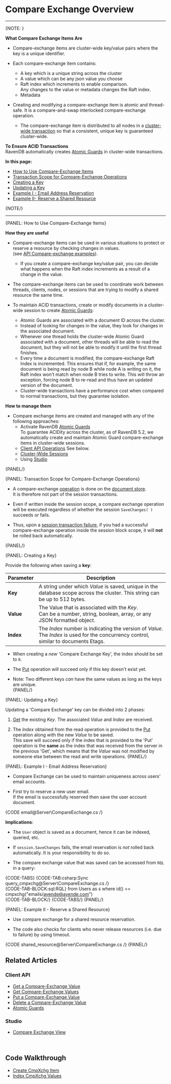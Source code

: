 # Compare Exchange Overview 
---

{NOTE: }

**What Compare Exchange Items Are**  

* Compare-exchange items are cluster-wide key/value pairs where the key is a unique identifier. 

* Each compare-exchange item contains: 
  * A key which is a unique string across the cluster  
  * A value which can be any json value you choose  
  * Raft index which increments to enable comparison.  
    Any changes to the value or metadata changes the Raft index.  
  * Metadata  

* Creating and modifying a compare-exchange item is atomic and thread-safe. It is a compare-and-swap interlocked 
  compare-exchange operation.
  * The compare-exchange item is distributed to all nodes in a [cluster-wide transaction](../../../server/clustering/cluster-transactions)
    so that a consistent, unique key is guaranteed cluster-wide.  

**To Ensure ACID Transactions**  
  RavenDB automatically creates [Atomic Guards](../../../client-api/operations/compare-exchange/atomic-guards) 
  in cluster-wide transactions.  


**In this page:**  

  * [How to Use Compare-Exchange Items](../../../client-api/operations/compare-exchange/overview#how-to-use-compare-exchange-items)  
  * [Transaction Scope for Compare-Exchange Operations](../../../client-api/operations/compare-exchange/overview#transaction-scope-for-compare-exchange-operations)  
  * [Creating a Key](../../../client-api/operations/compare-exchange/overview#creating-a-key)  
  * [Updating a Key](../../../client-api/operations/compare-exchange/overview#updating-a-key)  
  * [Example I - Email Address Reservation](../../../client-api/operations/compare-exchange/overview#example-i---email-address-reservation)  
  * [Example II- Reserve a Shared Resource](../../../client-api/operations/compare-exchange/overview#example-ii---reserve-a-shared-resource)  

{NOTE/}

---

{PANEL: How to Use Compare-Exchange Items}

**How they are useful**  

* Compare-exchange items can be used in various situations to protect or reserve a resource by checking changes in values.  
  (see [API Compare-exchange examples](../../../client-api/operations/compare-exchange/overview#example-i---email-address-reservation)).
  * If you create a compare-exchange key/value pair, you can decide what happens when the Raft index increments 
    as a result of a change in the value.

* The compare-exchange items can be used to coordinate work between threads, clients, nodes, or sessions that are 
  trying to modify a shared resource the same time.  

* To maintain ACID transactions, create or modify documents in a cluster-wide session to create [Atomic Guards](../../../client-api/operations/compare-exchange/atomic-guards):  
  * Atomic Guards are associated with a document ID across the cluster.  
  * Instead of looking for changes in the value, they look for changes in the associated document.
  * Whenever one thread holds the cluster-wide Atomic Guard associated with a document, other threads will be able to read the document, 
    but they will not be able to modify it until the first thread finishes.  
  * Every time a document is modified, the compare-exchange Raft Index is incremented. This ensures that if, for example, the 
    same document is being read by node B while node A is writing on it, the Raft index won't match when node B tries to write. 
    This will throw an exception, forcing node B to re-read and thus have an updated version of the document.  
  * Cluster-wide transactions have a performance cost when compared to normal transactions, but they guarantee isolation.  

**How to manage them**  

* Compare exchange items are created and managed with any of the following approaches:
  * Activate RavenDB [Atomic Guards](../../../client-api/operations/compare-exchange/atomic-guards)  
    To guarantee ACIDity across the cluster, 
    as of RavenDB 5.2, we automatically create and maintain Atomic Guard compare-exchange items in cluster-wide sessions.  
  * [Client API Operations](../../../client-api/operations/compare-exchange/overview#transaction-scope-for-compare-exchange-operations) See below.
  * [Cluster-Wide Sessions](../../../client-api/session/cluster-transaction)
  * Using [Studio](../../../studio/database/documents/compare-exchange-view#the-compare-exchange-view)

{PANEL/}

{PANEL: Transaction Scope for Compare-Exchange Operations}


* A compare-exchange [operation](../../../client-api/operations/what-are-operations) 
  is done on the [document store](../../../client-api/what-is-a-document-store).  
  It is therefore not part of the session transactions.  

* Even if written inside the session scope, a compare exchange operation will be executed regardless 
  of whether the session `SaveChanges( )` succeeds or fails.  

* Thus, upon a [session transaction failure](../../../client-api/session/what-is-a-session-and-how-does-it-work#batching), 
  if you had a successful compare-exchange operation inside the session block scope, 
  it will **not** be rolled back automatically.  

{PANEL/}

{PANEL: Creating a Key}

Provide the following when saving a **key**:

| Parameter | Description |
| ------------- | ---- |
| **Key** | A string under which _Value_ is saved, unique in the database scope across the cluster. This string can be up to 512 bytes. |
| **Value** | The Value that is associated with the _Key_. <br/>Can be a number, string, boolean, array, or any JSON formatted object. |
| **Index** | The _Index_ number is indicating the version of _Value_.<br/>The _Index_ is used for the concurrency control, similar to documents Etags. |

* When creating a _new_ 'Compare Exchange Key', the index should be set to `0`.  

* The [Put](../../../client-api/operations/compare-exchange/put-compare-exchange-value) operation will succeed only if this key doesn't exist yet.  

* Note: Two different keys _can_ have the same values as long as the keys are unique.  
{PANEL/}

{PANEL: Updating a Key}

Updating a 'Compare Exchange' key can be divided into 2 phases:

  1. [Get](../../../client-api/operations/compare-exchange/get-compare-exchange-value) the existing _Key_. The associated _Value_ and _Index_ are received.  

  2. The _Index_ obtained from the read operation is provided to the [Put](../../../client-api/operations/compare-exchange/put-compare-exchange-value) operation along with the new _Value_ to be saved.  
     This save will succeed only if the index that is provided to the 'Put' operation is the **same** as the index that was received from the server in the previous 'Get', 
     which means that the _Value_ was not modified by someone else between the read and write operations.
{PANEL/}

{PANEL: Example I - Email Address Reservation}  

* Compare Exchange can be used to maintain uniqueness across users' email accounts.  

* First try to reserve a new user email.  
  If the email is successfully reserved then save the user account document.  

{CODE email@Server\CompareExchange.cs /}  

**Implications**:

* The `User` object is saved as a document, hence it can be indexed, queried, etc.  

* If `session.SaveChanges` fails, the email reservation is _not_ rolled back automatically. It is your responsibility to do so.  

* The compare exchange value that was saved can be accessed from `RQL` in a query:  

{CODE-TABS}
{CODE-TAB:csharp:Sync query_cmpxchg@Server\CompareExchange.cs /}  
{CODE-TAB-BLOCK:sql:RQL}
from Users as s where id() == cmpxchg("emails/ayende@ayende.com")  
{CODE-TAB-BLOCK/}
{CODE-TABS/}
{PANEL/}

{PANEL: Example II - Reserve a Shared Resource}  

* Use compare exchange for a shared resource reservation.  

* The code also checks for clients who never release resources (i.e. due to failure) by using timeout.  

{CODE shared_resource@Server\CompareExchange.cs /}
{PANEL/}

## Related Articles

### Client API

- [Get a Compare-Exchange Value](../../../client-api/operations/compare-exchange/get-compare-exchange-value)
- [Get Compare-Exchange Values](../../../client-api/operations/compare-exchange/get-compare-exchange-values)
- [Put a Compare-Exchange Value](../../../client-api/operations/compare-exchange/delete-compare-exchange-value)
- [Delete a Compare-Exchange Value](../../../client-api/operations/compare-exchange/delete-compare-exchange-value)
- [Atomic Guards](../../../client-api/operations/compare-exchange/atomic-guards)

### Studio

- [Compare Exchange View](../../../studio/database/documents/compare-exchange-view)

<br/>

## Code Walkthrough

- [Create CmpXchg Item](https://demo.ravendb.net/demos/csharp/compare-exchange/create-compare-exchange)  
- [Index CmpXchg Values](https://demo.ravendb.net/demos/csharp/compare-exchange/index-compare-exchange)  

